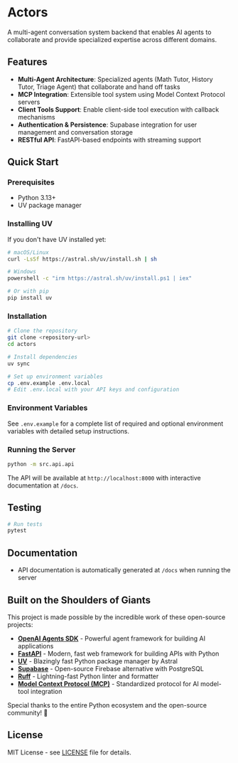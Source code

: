 # Actors

A multi-agent conversation system backend that enables AI agents to collaborate and provide specialized expertise across different domains.

## Features

- **Multi-Agent Architecture**: Specialized agents (Math Tutor, History Tutor, Triage Agent) that collaborate and hand off tasks
- **MCP Integration**: Extensible tool system using Model Context Protocol servers
- **Client Tools Support**: Enable client-side tool execution with callback mechanisms
- **Authentication & Persistence**: Supabase integration for user management and conversation storage
- **RESTful API**: FastAPI-based endpoints with streaming support

## Quick Start

### Prerequisites

- Python 3.13+
- UV package manager

### Installing UV

If you don't have UV installed yet:

```bash
# macOS/Linux
curl -LsSf https://astral.sh/uv/install.sh | sh

# Windows
powershell -c "irm https://astral.sh/uv/install.ps1 | iex"

# Or with pip
pip install uv
```

### Installation

```bash
# Clone the repository
git clone <repository-url>
cd actors

# Install dependencies
uv sync

# Set up environment variables
cp .env.example .env.local
# Edit .env.local with your API keys and configuration
```

### Environment Variables

See `.env.example` for a complete list of required and optional environment variables with detailed setup instructions.

### Running the Server

```bash
python -m src.api.api
```

The API will be available at `http://localhost:8000` with interactive documentation at `/docs`.

## Testing

```bash
# Run tests
pytest
```

## Documentation

- API documentation is automatically generated at `/docs` when running the server

## Built on the Shoulders of Giants

This project is made possible by the incredible work of these open-source projects:

- **[OpenAI Agents SDK](https://github.com/openai/openai-agents)** - Powerful agent framework for building AI applications
- **[FastAPI](https://fastapi.tiangolo.com/)** - Modern, fast web framework for building APIs with Python
- **[UV](https://docs.astral.sh/uv/)** - Blazingly fast Python package manager by Astral
- **[Supabase](https://supabase.com/)** - Open-source Firebase alternative with PostgreSQL
- **[Ruff](https://docs.astral.sh/ruff/)** - Lightning-fast Python linter and formatter
- **[Model Context Protocol (MCP)](https://modelcontextprotocol.io/)** - Standardized protocol for AI model-tool integration

Special thanks to the entire Python ecosystem and the open-source community! 🚀

## License

MIT License - see [LICENSE](LICENSE) file for details.